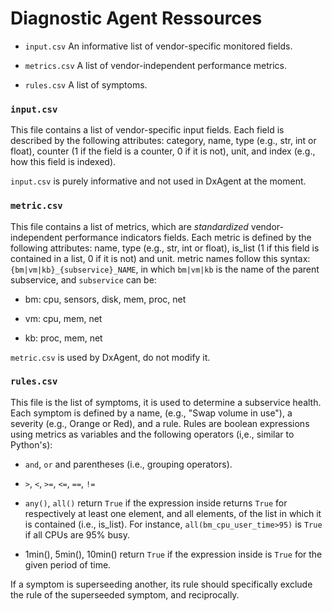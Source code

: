 # Diagnostic Agent Ressources

* `input.csv`
   An informative list of vendor-specific monitored fields.
   
* `metrics.csv`
   A list of vendor-independent performance metrics.

* `rules.csv`
   A list of symptoms.
   
### `input.csv`

This file contains a list of vendor-specific input fields. Each field is described
by the following attributes: category, name, type (e.g., str, int or float), 
counter (1 if the field is a counter, 0 if it is not), unit, and index (e.g.,
how this field is indexed).

`input.csv` is purely informative and not used in DxAgent at the moment.

### `metric.csv`

This file contains a list of metrics, which are *standardized* vendor-independent
performance indicators fields. Each metric is defined by the following attributes:
name, type (e.g., str, int or float), is_list (1 if this field is contained in
a list, 0 if it is not) and unit. metric names follow this syntax: 
`{bm|vm|kb}_{subservice}_NAME`, in which `bm|vm|kb` is the name of the
parent subservice, and `subservice` can be:

* bm: cpu, sensors, disk, mem, proc, net

* vm: cpu, mem, net

* kb: proc, mem, net

`metric.csv` is used by DxAgent, do not modify it.

### `rules.csv`

This file is the list of symptoms, it is used to determine a subservice health.
Each symptom is defined by a name, (e.g., "Swap volume in use"), a severity (e.g.,
Orange or Red), and a rule. Rules are boolean expressions using metrics as variables
and the following operators (i,e., similar to Python's):

* `and`, `or` and parentheses (i.e., grouping operators).

* `>`, `<`, `>=`, `<=`, `==`, `!=`

* `any()`, `all()` return `True` if the expression inside returns `True` for
respectively at least one element, and all elements, of the list in which it
is contained (i.e., is_list). For instance, `all(bm_cpu_user_time>95)` is
`True` if all CPUs are 95% busy.

* 1min(), 5min(), 10min() return `True` if the expression inside is `True`
for the given period of time.


If a symptom is superseeding another, its rule should specifically exclude the rule of
the superseeded symptom, and reciprocally.
